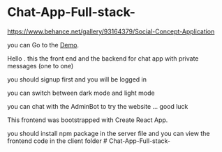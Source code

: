 ﻿# Chat-App-Full-stack-

https://www.behance.net/gallery/93164379/Social-Concept-Application

you can Go to the [Demo](https://real-time-chat-web-application.herokuapp.com/).

Hello . this the front end and the backend for chat app with private messages (one to one)

you should signup first and you will be logged in

you can switch between dark mode and light mode

you can chat with the AdminBot to try the website ... good luck

This frontend was bootstrapped with Create React App.

you should install npm package in the server file and you can view the frontend code in the client folder
#   C h a t - A p p - F u l l - s t a c k -  
 